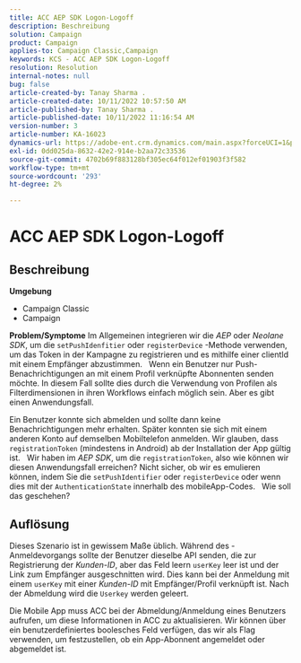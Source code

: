 ```yaml
---
title: ACC AEP SDK Logon-Logoff
description: Beschreibung
solution: Campaign
product: Campaign
applies-to: Campaign Classic,Campaign
keywords: KCS - ACC AEP SDK Logon-Logoff
resolution: Resolution
internal-notes: null
bug: false
article-created-by: Tanay Sharma .
article-created-date: 10/11/2022 10:57:50 AM
article-published-by: Tanay Sharma .
article-published-date: 10/11/2022 11:16:54 AM
version-number: 3
article-number: KA-16023
dynamics-url: https://adobe-ent.crm.dynamics.com/main.aspx?forceUCI=1&pagetype=entityrecord&etn=knowledgearticle&id=2db7de86-5349-ed11-bba2-0022480868ff
exl-id: 0dd025da-8632-42e2-914e-b2aa72c33536
source-git-commit: 4702b69f883128bf305ec64f012ef01903f3f582
workflow-type: tm+mt
source-wordcount: '293'
ht-degree: 2%

---
```


# ACC AEP SDK Logon-Logoff

## Beschreibung

<b>Umgebung</b>
- Campaign Classic
- Campaign



<b>Problem/Symptome</b>
Im Allgemeinen integrieren wir die *AEP* oder *Neolane SDK*, um die `setPushIdenfitier` oder `registerDevice` -Methode verwenden, um das Token in der Kampagne zu registrieren und es mithilfe einer clientId mit einem Empfänger abzustimmen.
 
Wenn ein Benutzer nur Push-Benachrichtigungen an mit einem Profil verknüpfte Abonnenten senden möchte. In diesem Fall sollte dies durch die Verwendung von Profilen als Filterdimensionen in ihren Workflows einfach möglich sein. Aber es gibt einen Anwendungsfall.

Ein Benutzer konnte sich abmelden und sollte dann keine Benachrichtigungen mehr erhalten. Später konnten sie sich mit einem anderen Konto auf demselben Mobiltelefon anmelden. Wir glauben, dass `registrationToken` (mindestens in Android) ab der Installation der App gültig ist.
 
Wir haben im *AEP SDK*, um die `registrationToken`, also wie können wir diesen Anwendungsfall erreichen? Nicht sicher, ob wir es emulieren können, indem Sie die `setPushIdentifier` oder `registerDevice` oder wenn dies mit der `AuthenticationState` innerhalb des mobileApp-Codes.
 
Wie soll das geschehen?


## Auflösung


Dieses Szenario ist in gewissem Maße üblich. Während des -Anmeldevorgangs sollte der Benutzer dieselbe API senden, die zur Registrierung der *Kunden-ID*, aber das Feld leern `userKey` leer ist und der Link zum Empfänger ausgeschnitten wird. Dies kann bei der Anmeldung mit einem `userKey` mit einer *Kunden-ID* mit Empfänger/Profil verknüpft ist. Nach der Abmeldung wird die `Userkey` werden geleert.

Die Mobile App muss ACC bei der Abmeldung/Anmeldung eines Benutzers aufrufen, um diese Informationen in ACC zu aktualisieren. Wir können über ein benutzerdefiniertes boolesches Feld verfügen, das wir als Flag verwenden, um festzustellen, ob ein App-Abonnent angemeldet oder abgemeldet ist.
